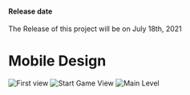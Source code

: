 #### Release date
The Release of this project will be on July 18th, 2021

# Mobile Design
![First view](./design/firstView.png)
![Start Game View](./design/startGameView.png)
![Main Level](./design/mainViewLevel1.png)
